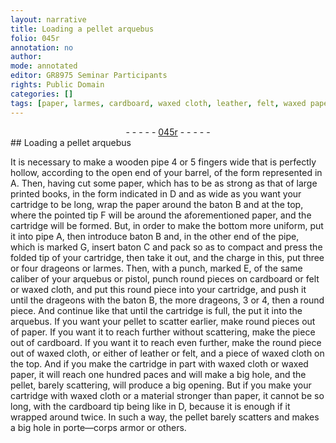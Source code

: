 ```yaml
---
layout: narrative
title: Loading a pellet arquebus
folio: 045r
annotation: no
author:
mode: annotated
editor: GR8975 Seminar Participants
rights: Public Domain
categories: []
tags: [paper, larmes, cardboard, waxed cloth, leather, felt, waxed paper]
---
```


 <div class="folio" align="center">- - - - - <a href="http://gallica.bnf.fr/ark:/12148/btv1b10500001g/f95.image" target="_blank">045r</a> - - - - - </div>    
## Loading a pellet arquebus

 <span class="figure"></span> 
It is necessary to make a <span class="tool">wooden pipe</span> 4 or 5 fingers wide that is perfectly hollow, according to the open end of your barrel, of the form represented in A. Then, having cut some <span class="material">paper</span>, which has to be as strong as that of large printed books, in the form indicated in D and as wide as you want your cartridge to be long, wrap the paper around the <span class="tool">baton</span> B and at the top, where the pointed tip F will be around the aforementioned paper, and the cartridge will be formed. But, in order to make the bottom more uniform, put it into <span class="tool">pipe</span> A, then introduce baton B and, in the other end of the pipe, which is marked G, insert baton C and pack so as to compact and press the folded tip of your cartridge, then take it out, and the charge in this, put three or four drageons or <span class="material">larmes</span>. Then, with a <span class="tool">punch</span>, marked E, of the same caliber of your arquebus or pistol, punch round pieces on cardboard or felt or waxed cloth, and put this round piece into your cartridge, and push it until the drageons with the baton B, the more drageons, 3 or 4, then a round piece. And continue like that until the cartridge is full, the put it into the <span class="tool">arquebus</span>. If you want your pellet to scatter earlier, make round pieces out of paper. If you want it to reach further without scattering, make the piece out of <span class="material">cardboard</span>. If you want it to reach even further, make the round piece out of <span class="material">waxed cloth</span>, or either of <span class="material">leather</span> or <span class="material">felt</span>, and a piece of waxed cloth on the top. And if you make the cartridge in part with waxed cloth or <span class="material">waxed paper</span>, it will reach one hundred paces and will make a big hole, and the pellet, barely scattering, will produce a big opening. But if you make your cartridge with waxed cloth or a material stronger than paper, it cannot be so long, with the cardboard tip being like in D, because it is enough if it wrapped around twice. In such a way, the pellet barely scatters and makes a big hole in porte—corps armor or others.
 